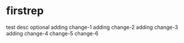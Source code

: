 # firstrep
test desc optional
adding change-1 
adding change-2 
adding change-3
adding change-4
change-5
change-6

